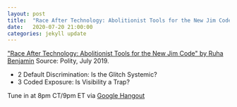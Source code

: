 ```yaml
---
layout: post
title:  "Race After Technology: Abolitionist Tools for the New Jim Code Part 2"
date:   2020-07-20 21:00:00
categories: jekyll update
---
```


["Race After Technology: Abolitionist Tools for the New Jim Code" by Ruha Benjamin](https://www.wiley.com/en-us/Race+After+Technology:+Abolitionist+Tools+for+the+New+Jim+Code-p-9781509526437) Source: Polity, July 2019. 

* 2    Default Discrimination: Is the Glitch Systemic?
* 3    Coded Exposure: Is Visibility a Trap?

Tune in at 8pm CT/9pm ET via [Google Hangout](https://calendar.google.com/event?action=TEMPLATE&tmeid=MWduaDVpdDhyM3AzNDBrNGd1ZGl2dGg4aWQgd2lsbGlhbXMucmViZWNjYUBt&tmsrc=williams.rebecca%40gmail.com)
